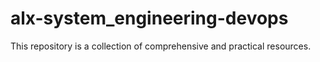 # alx-system_engineering-devops
This repository is a collection of comprehensive and practical resources. 
